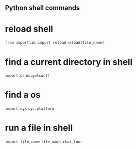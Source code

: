 ## Python shell commands

# reload shell

`from importlib import reload`
`reload(file_name)`

# find a current directory in shell

`import os`
`os.getcwd()`

# find a os

`import sys`
`sys.platform`

# run a file in shell

`import file_name`
`file_name.chai_four`
